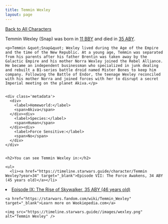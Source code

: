 ```yaml
---
title: Temmin Wexley
layout: page
---
```

<a href="/character" class="smaller">Back to All Characters</a>

<div class="container">
  <div class="col-10">
    <p>
    Temmin Wexley (Snap)     was born in <a href="https://timeline.starwars.guide/character/Temmin Wexley?year=-11" target="_blank">11 BBY</a> and died in <a href="https://timeline.starwars.guide/character/Temmin Wexley?year=35" target="_blank">35 ABY</a>.        
    </p>

    <p>Temmin &quot;Snap&quot; Wexley lived during the Age of the Empire and the time of the New Republic. At a young age, Temmin was separated from his parents after his father Brentin was taken away by the Galactic Empire and his mother Norra Wexley joined the Rebel Alliance. He became an independent businessman who specialized in junk dealing and rebuilt a B1-series battle droid named Mister Bones to keep him company. Following the Battle of Endor, the teenage Wexley reconciled with his mother Norra and joined forces with her to disrupt a secret Imperial meeting on the planet Akiva.</p>


    <div class='metadata'>
      <div>
        <label>Homeworld:</label>
        <span>Akiva</span>
      </div><div>
        <label>Species:</label>
        <span>Human</span>
      </div><div>
        <label>Force Sensitive:</label>
        <span>No</span>
      </div>
    </div>


    <h2>You can see Temmin Wexley in:</h2>

    <ul>
      <li><a href="https://timeline.starwars.guide/character/Temmin Wexley?year=34" target="_blank">Episode VII: The Force Awakens, 34 ABY (45 years old)</a></li>
  <li><a href="https://timeline.starwars.guide/character/Temmin Wexley?year=35" target="_blank">Episode IX: The Rise of Skywalker, 35 ABY (46 years old)</a></li>
    </ul>

    <a href="https://starwars.fandom.com/wiki/Temmin_Wexley" target="_blank">Learn more on Wookiepedia.com</a>
  </div>
  <div class="character_image col-2">
    
    <img src="https://timeline.starwars.guide//images/wexley.png" alt="Temmin Wexley" />
  </div>
</div>
